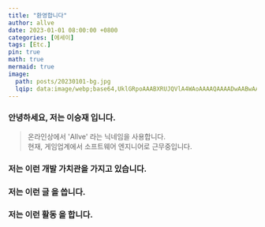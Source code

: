 ```yaml
---
title: "환영합니다"
author: allve
date: 2023-01-01 08:00:00 +0800
categories: [에세이]
tags: [Etc.]
pin: true
math: true
mermaid: true
image:
  path: posts/20230101-bg.jpg
  lqip: data:image/webp;base64,UklGRpoAAABXRUJQVlA4WAoAAAAQAAAADwAABwAAQUxQSDIAAAARL0AmbZurmr57yyIiqE8oiG0bejIYEQTgqiDA9vqnsUSI6H+oAERp2HZ65qP/VIAWAFZQOCBCAAAA8AEAnQEqEAAIAAVAfCWkAALp8sF8rgRgAP7o9FDvMCkMde9PK7euH5M1m6VWoDXf2FkP3BqV0ZYbO6NA/VFIAAAA
---
```


### 안녕하세요, 저는 **이승재** 입니다.

> 온라인상에서 'Allve' 라는 닉네임을 사용합니다.  
현재, 게임업계에서 소프트웨어 엔지니어로 근무중입니다.  

### 저는 이런 **개발 가치관**을 가지고 있습니다.

### 저는 이런 **글** 을 씁니다.

### 저는 이런 **활동** 을 합니다.